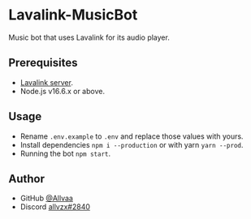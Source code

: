 # Lavalink-MusicBot
Music bot that uses Lavalink for its audio player.

## Prerequisites
- [Lavalink server](https://github.com/freyacodes/Lavalink#server-configuration).
- Node.js v16.6.x or above.

## Usage
- Rename `.env.example` to `.env` and replace those values with yours.
- Install dependencies `npm i --production` or with yarn `yarn --prod`.
- Running the bot `npm start`.

## Author
- GitHub [@Allvaa](https://github.com/Allvaa)
- Discord [allvzx#2840](https://discord.com/users/740075062190669884)
